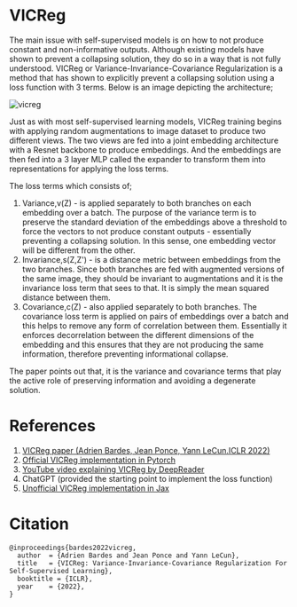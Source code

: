 # VICReg

The main issue with self-supervised models is on how to not produce constant and non-informative outputs. Although existing models have shown to prevent a collapsing solution, they do so in a way that is not fully understood. VICReg or Variance-Invariance-Covariance Regularization is a method that has shown to explicitly prevent a collapsing solution using a loss function with 3 terms. Below is an image depicting the architecture;

![vicreg](https://camo.githubusercontent.com/90f9241e251412881c9e6461140fc625384141778f25038662ac28d5a3db671f/68747470733a2f2f67656e6572616c6c79696e74656c6c6967656e742e636f6d2f7669637265672f7669637265675f6172636869746563747572652e706e67)

Just as with most self-supervised learning models, VICReg training begins with applying random augmentations to image dataset to produce two different views. The two views are fed into a joint embedding architecture with a Resnet backbone to produce embeddings. And the embeddings are then fed into a 3 layer MLP called the expander to transform them into representations for applying the loss terms.

The loss terms which consists of;
1. Variance,v(Z) - is applied separately to both branches on each embedding over a batch. The purpose of the variance term is to preserve the standard deviation of the embeddings above a threshold to force the vectors to not produce constant outputs - essentially preventing a collapsing solution. In this sense, one embedding vector will be different from the other.
2. Invariance,s(Z,Z') - is a distance metric between embeddings from the two branches. Since both branches are fed with augmented versions of the same image, they should be invariant to augmentations and it is the invariance loss term that sees to that. It is simply the mean squared distance between them.
3. Covariance,c(Z) - also applied separately to both branches. The covariance loss term is applied on pairs of embeddings over a batch and this helps to remove any form of correlation between them. Essentially it enforces decorrelation between the different dimensions of the embedding and this ensures that they are not producing the same information, therefore preventing informational collapse. 

The paper points out that, it is the variance and covariance terms that play the active role of preserving information and avoiding a degenerate solution. 


# References

1. [VICReg paper (Adrien Bardes, Jean Ponce, Yann LeCun.ICLR 2022)](https://arxiv.org/pdf/2105.04906.pdf)
2. [Official VICReg implementation in Pytorch](https://github.com/facebookresearch/vicreg)
3. [YouTube video explaining VICReg by DeepReader](https://youtu.be/MzKDNmOJ67Q)
4. ChatGPT (provided the starting point to implement the loss function)
5. [Unofficial VICReg implementation in Jax](https://github.com/BalajiAI/VICReg)


# Citation
```
@inproceedings{bardes2022vicreg,
  author  = {Adrien Bardes and Jean Ponce and Yann LeCun},
  title   = {VICReg: Variance-Invariance-Covariance Regularization For Self-Supervised Learning},
  booktitle = {ICLR},
  year    = {2022},
}
```
